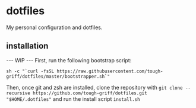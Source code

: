 # dotfiles
My personal configuration and dotfiles.

## installation
--- WIP ---
First, run the following bootstrap script:

```
sh -c "`curl -fsSL https://raw.githubusercontent.com/tough-griff/dotfiles/master/bootstrapper.sh`"
```

Then, once git and zsh are installed, clone the repository with
`git clone --recursive https://github.com/tough-griff/dotfiles.git "$HOME/.dotfiles"`
and run the install script `install.sh`
